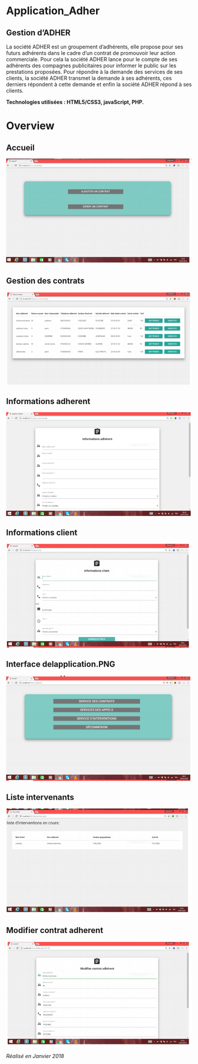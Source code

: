 # Application_Adher

## Gestion d’ADHER
La société ADHER est un groupement d’adhérents, elle propose pour ses
futurs adhérents dans le cadre d’un contrat de promouvoir leur action commerciale.
Pour cela la société ADHER lance pour le compte de ses adhérents des compagnes
publicitaires pour informer le public sur les prestations proposées. Pour répondre à la
demande des services de ses clients, la société ADHER transmet la demande à ses
adhérents, ces derniers répondent à cette demande et enfin la société ADHER répond
à ses clients. 


__Technologies utilisées : HTML5/CSS3, javaScript, PHP.__

# Overview

## Accueil
![Accueil](Accueil.PNG)
## Gestion des contrats
![gestion_des_contrats](gestion_des_contrats.PNG)
## Informations adherent
![informations_adherent](informations_adherent.PNG)
## Informations client
![informations_client](informations_client.PNG)
## Interface delapplication.PNG
![interface_delapplication](interface_delapplication.PNG)
## Liste intervenants
![liste_intervenants](liste_intervenants.PNG)
## Modifier contrat adherent
![modifier_contrat_adherent](modifier_contrat_adherent.PNG)


_Réalisé en Janvier 2018_

